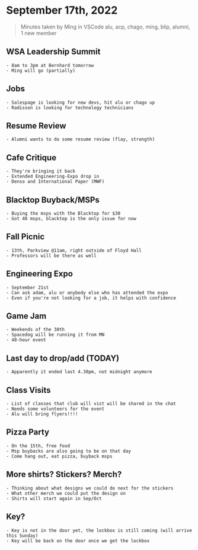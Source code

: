# September 17th, 2022

> Minutes taken by Ming in VSCode
> alu, acp, chago, ming, blip, alumni, 1 new member

## WSA Leadership Summit

    - 8am to 3pm at Bernhard tomorrow
    - Ming will go (partially)

## Jobs

    - Salespage is looking for new devs, hit alu or chago up
    - Radisson is looking for technology technicians

## Resume Review

    - Alumni wants to do some resume review (flay, strongth)

## Cafe Critique

    - They're bringing it back
    - Extended Engineering-Expo drop in
    - Denso and International Paper (MWF)

## Blacktop Buyback/MSPs

    - Buying the msps with the Blacktop for $30
    - Got 40 msps, blacktop is the only issue for now

## Fall Picnic

    - 13th, Parkview @11am, right outside of Floyd Hall
    - Professors will be there as well

## Engineering Expo

    - September 21st
    - Can ask adam, alu or anybody else who has attended the expo
    - Even if you're not looking for a job, it helps with confidence

## Game Jam

    - Weekends of the 30th
    - Spacedog will be running it from MN
    - 48-hour event

## Last day to drop/add (TODAY)

    - Apparently it ended last 4.30pm, not midnight anymore

## Class Visits

    - List of classes that club will vist will be shared in the chat
    - Needs some volunteers for the event
    - Alu will bring flyers!!!!

## Pizza Party

    - On the 15th, free food
    - Msp buybacks are also going to be on that day
    - Come hang out, eat pizza, buyback msps

## More shirts? Stickers? Merch?

    - Thinking about what designs we could do next for the stickers
    - What other merch we could put the design on
    - Shirts will start again in Sep/Oct

## Key?

    - Key is not in the door yet, the lockbox is still coming (will arrive this Sunday)
    - Key will be back on the door once we get the lockbox
